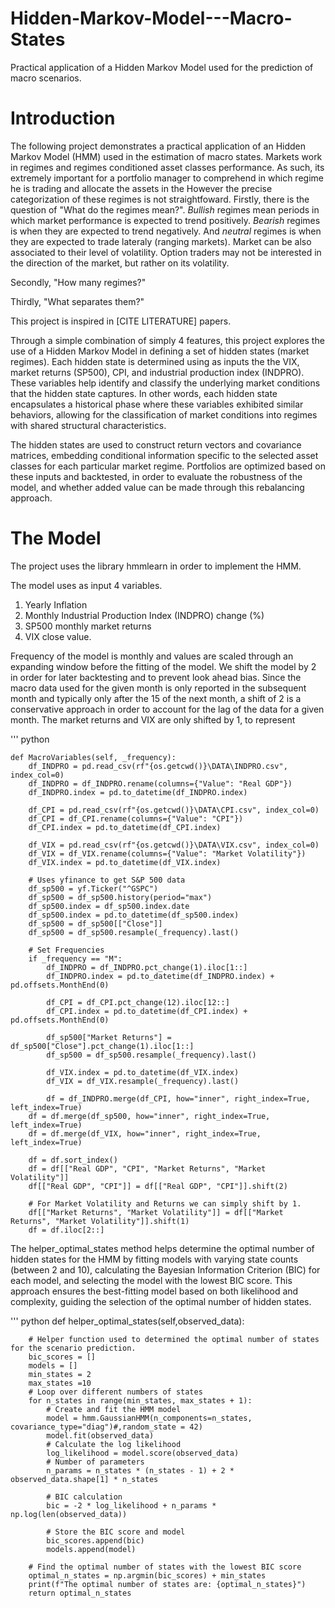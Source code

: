 # Hidden-Markov-Model---Macro-States
Practical application of a Hidden Markov Model used for the prediction of macro scenarios. 


# Introduction 

The following project demonstrates a practical application of an Hidden Markov Model (HMM) used in the estimation of macro states. Markets work in regimes and regimes conditioned asset classes performance. As such, its extremely important for a portfolio manager to comprehend in which regime he is trading and allocate the assets in the 
However the precise categorization of these regimes is not straightfoward. 
Firstly, there is the question of "What do the regimes mean?". 
_Bullish_ regimes mean periods in which market performance is expected to trend positively. _Bearish_ regimes is when they are expected to trend negatively. And _neutral_ regimes is when they are expected to trade lateraly (ranging markets). Market can be also associated to their level of volatility. Option traders may not be interested in the direction of the market, but rather on its volatility.

Secondly, "How many regimes?"

Thirdly, "What separates them?"

This project is inspired in [CITE LITERATURE] papers. 

Through a simple combination of simply 4 features, this project explores the use of a Hidden Markov Model in defining a set of hidden states (market regimes). 
Each hidden state is determined using as inputs the the VIX, market returns (SP500), CPI, and industrial production index (INDPRO). These variables help identify and classify the underlying market conditions that the hidden state captures. In other words, each hidden state encapsulates a historical phase where these variables exhibited similar behaviors, allowing for the classification of market conditions into regimes with shared structural characteristics.

The hidden states are used to construct return vectors and covariance matrices, embedding conditional information specific to the selected asset classes for each particular market regime.
Portfolios are optimized based on these inputs and backtested, in order to evaluate the robustness of the model, and whether added value can be made through this rebalancing approach. 


# The Model

The project uses the library hmmlearn in order to implement the HMM. 

The model uses as input 4 variables. 
1. Yearly Inflation
2. Monthly Industrial Production Index (INDPRO) change (%)
3. SP500 monthly market returns
4. VIX close value.

Frequency of the model is monthly and values are scaled through an expanding window before the fitting of the model. 
We shift the model by 2 in order for later backtesting and to prevent look ahead bias. Since the macro data used for the given month is only reported in the subsequent month and typically only after the 15 of the next month, a shift of 2 is a conservative approach
in order to account for the lag of the data for a given month. The market returns and VIX are only shifted by 1, to represent 

''' python 

    def MacroVariables(self, _frequency):
        df_INDPRO = pd.read_csv(rf"{os.getcwd()}\DATA\INDPRO.csv", index_col=0)
        df_INDPRO = df_INDPRO.rename(columns={"Value": "Real GDP"})
        df_INDPRO.index = pd.to_datetime(df_INDPRO.index)
    
        df_CPI = pd.read_csv(rf"{os.getcwd()}\DATA\CPI.csv", index_col=0)
        df_CPI = df_CPI.rename(columns={"Value": "CPI"})
        df_CPI.index = pd.to_datetime(df_CPI.index)
    
        df_VIX = pd.read_csv(rf"{os.getcwd()}\DATA\VIX.csv", index_col=0)
        df_VIX = df_VIX.rename(columns={"Value": "Market Volatility"})
        df_VIX.index = pd.to_datetime(df_VIX.index)
    
        # Uses yfinance to get S&P 500 data
        df_sp500 = yf.Ticker("^GSPC")
        df_sp500 = df_sp500.history(period="max")
        df_sp500.index = df_sp500.index.date
        df_sp500.index = pd.to_datetime(df_sp500.index)
        df_sp500 = df_sp500[["Close"]]
        df_sp500 = df_sp500.resample(_frequency).last()
    
        # Set Frequencies
        if _frequency == "M":
            df_INDPRO = df_INDPRO.pct_change(1).iloc[1::]
            df_INDPRO.index = pd.to_datetime(df_INDPRO.index) + pd.offsets.MonthEnd(0)
    
            df_CPI = df_CPI.pct_change(12).iloc[12::]
            df_CPI.index = pd.to_datetime(df_CPI.index) + pd.offsets.MonthEnd(0)
    
            df_sp500["Market Returns"] = df_sp500["Close"].pct_change(1).iloc[1::]
            df_sp500 = df_sp500.resample(_frequency).last()
    
            df_VIX.index = pd.to_datetime(df_VIX.index)
            df_VIX = df_VIX.resample(_frequency).last()
    
            df = df_INDPRO.merge(df_CPI, how="inner", right_index=True, left_index=True)
        df = df.merge(df_sp500, how="inner", right_index=True, left_index=True)
        df = df.merge(df_VIX, how="inner", right_index=True, left_index=True)
    
        df = df.sort_index()
        df = df[["Real GDP", "CPI", "Market Returns", "Market Volatility"]]
        df[["Real GDP", "CPI"]] = df[["Real GDP", "CPI"]].shift(2)
    
        # For Market Volatility and Returns we can simply shift by 1.
        df[["Market Returns", "Market Volatility"]] = df[["Market Returns", "Market Volatility"]].shift(1)
        df = df.iloc[2::]


The helper_optimal_states method helps determine the optimal number of hidden states for the HMM by fitting models with varying state counts (between 2 and 10), calculating the Bayesian Information Criterion (BIC) for each model, and selecting the model with the lowest BIC score. This approach ensures the best-fitting model based on both likelihood and complexity, guiding the selection of the optimal number of hidden states.

''' python 
    def helper_optimal_states(self,observed_data):

        # Helper function used to determined the optimal number of states for the scenario prediction.
        bic_scores = []
        models = []
        min_states = 2
        max_states =10
        # Loop over different numbers of states
        for n_states in range(min_states, max_states + 1):
            # Create and fit the HMM model
            model = hmm.GaussianHMM(n_components=n_states, covariance_type="diag")#,random_state = 42)
            model.fit(observed_data)
            # Calculate the log likelihood
            log_likelihood = model.score(observed_data)
            # Number of parameters
            n_params = n_states * (n_states - 1) + 2 * observed_data.shape[1] * n_states

            # BIC calculation
            bic = -2 * log_likelihood + n_params * np.log(len(observed_data))

            # Store the BIC score and model
            bic_scores.append(bic)
            models.append(model)

        # Find the optimal number of states with the lowest BIC score
        optimal_n_states = np.argmin(bic_scores) + min_states
        print(f"The optimal number of states are: {optimal_n_states}")
        return optimal_n_states


